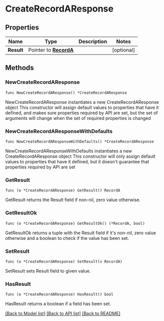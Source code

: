 # CreateRecordAResponse

## Properties

Name | Type | Description | Notes
------------ | ------------- | ------------- | -------------
**Result** | Pointer to [**RecordA**](RecordA.md) |  | [optional] 

## Methods

### NewCreateRecordAResponse

`func NewCreateRecordAResponse() *CreateRecordAResponse`

NewCreateRecordAResponse instantiates a new CreateRecordAResponse object
This constructor will assign default values to properties that have it defined,
and makes sure properties required by API are set, but the set of arguments
will change when the set of required properties is changed

### NewCreateRecordAResponseWithDefaults

`func NewCreateRecordAResponseWithDefaults() *CreateRecordAResponse`

NewCreateRecordAResponseWithDefaults instantiates a new CreateRecordAResponse object
This constructor will only assign default values to properties that have it defined,
but it doesn't guarantee that properties required by API are set

### GetResult

`func (o *CreateRecordAResponse) GetResult() RecordA`

GetResult returns the Result field if non-nil, zero value otherwise.

### GetResultOk

`func (o *CreateRecordAResponse) GetResultOk() (*RecordA, bool)`

GetResultOk returns a tuple with the Result field if it's non-nil, zero value otherwise
and a boolean to check if the value has been set.

### SetResult

`func (o *CreateRecordAResponse) SetResult(v RecordA)`

SetResult sets Result field to given value.

### HasResult

`func (o *CreateRecordAResponse) HasResult() bool`

HasResult returns a boolean if a field has been set.


[[Back to Model list]](../README.md#documentation-for-models) [[Back to API list]](../README.md#documentation-for-api-endpoints) [[Back to README]](../README.md)


